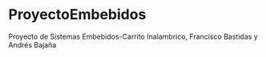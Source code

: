 # ProyectoEmbebidos
Proyecto de Sistemas Embebidos-Carrito Inalambrico, Francisco Bastidas y Andrés Bajaña

